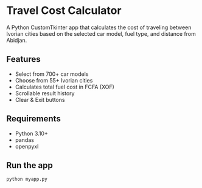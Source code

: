 # Travel Cost Calculator

A Python CustomTkinter app that calculates the cost of traveling between Ivorian cities
based on the selected car model, fuel type, and distance from Abidjan.

## Features
- Select from 700+ car models
- Choose from 55+ Ivorian cities
- Calculates total fuel cost in FCFA (XOF)
- Scrollable result history
- Clear & Exit buttons

## Requirements
- Python 3.10+
- pandas
- openpyxl

## Run the app
```bash
python myapp.py
